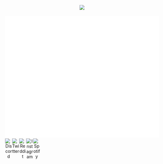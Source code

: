 
<div align="center">
	<img src="https://johan.naizu.gq/img/mstile-144x144.png">
	<div></div>
	<br>
	<img src="banner.svg" width="800" height="400" alt="Click to see the source">
	</a>
	<a href="https://discord.com/invite/CWZMpFF">
	<img align="left" alt="Discord" width="23px" src="https://raw.githubusercontent.com/peterthehan/peterthehan/master/assets/discord.svg" />
	</a>
	<a href="https://twitter.com/johan_naizu">
	  <img align="left" alt="Twitter" width="23px" src="https://raw.githubusercontent.com/peterthehan/peterthehan/master/assets/twitter.svg" />
	</a>
	<a href="https://www.reddit.com/user/johan_naizu">
	  <img align="left" alt="Reddit" width="23px" src="https://raw.githubusercontent.com/peterthehan/peterthehan/master/assets/reddit.svg" />
	</a>
	<a href="https://www.instagram.com/johan_naizu/">
	  <img align="left" alt="Instagram" width="23px" src="https://upload.wikimedia.org/wikipedia/commons/d/d1/Font_Awesome_5_brands_instagram.svg" 		/>
	</a>
	<a href="https://open.spotify.com/user/3c9bzomzxndtu21v5sd3rggwe">
	  <img align="left" alt="Spotify" width="23px" src="https://raw.githubusercontent.com/peterthehan/peterthehan/master/assets/spotify.svg" />
	</a>
	<br>

</div>

